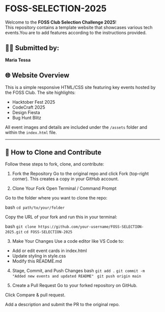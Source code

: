 # FOSS-SELECTION-2025

Welcome to the **FOSS Club Selection Challenge 2025**!  
This repository contains a template website that showcases various tech events.You are to add features according to the instructions provided.

## 👩‍💻 Submitted by:
**Maria Tessa** 

## 🌐 Website Overview

This is a simple responsive HTML/CSS site featuring key events hosted by the FOSS Club. The site highlights:

- Hacktober Fest 2025  
- CodeCraft 2025  
- Design Fiesta  
- Bug Hunt Blitz
  

All event images and details are included under the `/assets` folder and within the `index.html` file.

---

## 💼 How to Clone and Contribute
Follow these steps to fork, clone, and contribute:

1. Fork the Repository
Go to the original repo and click Fork (top-right corner). This creates a copy in your GitHub account.

2. Clone Your Fork
 Open Terminal / Command Prompt

 Go to the folder where you want to clone the repo:

bash
```cd path/to/your/folder```

Copy the URL of your fork and run this in your terminal:

bash
``` git clone https://github.com/your-username/FOSS-SELECTION-2025.git ```
```cd FOSS-SELECTION-2025```

3. Make Your Changes
Use a code editor like VS Code to:

- Add or edit event cards in index.html
- Update styling in style.css
- Modify this README.md

4. Stage, Commit, and Push Changes
bash ```git add .```
   ```git commit -m "Added new events and updated README"```
  ``` git push origin main```

6. Create a Pull Request
Go to your forked repository on GitHub.

Click Compare & pull request.

Add a description and submit the PR to the original repo.
